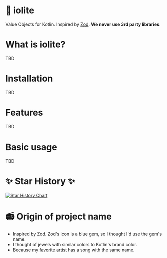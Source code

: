 # 🔮 iolite

Value Objects for Kotlin. Inspired by [Zod](https://github.com/colinhacks/zod). **We never use 3rd party libraries**.

# What is iolite?

TBD

# Installation

TBD

# Features

TBD

# Basic usage

TBD

# ✨ Star History ✨

[![Star History Chart](https://api.star-history.com/svg?repos=ysknsid25/iolite&type=Date)](https://star-history.com/#bytebase/star-history&Date)

# 📻 Origin of project name

- Inspired by Zod. Zod's icon is a blue gem, so I thought I'd use the gem's name.
- I thought of jewels with similar colors to Kotlin's brand color.
- Because [my favorite artist](https://www.youtube.com/watch?v=YPLPI-cs7xg) has a song with the same name.
